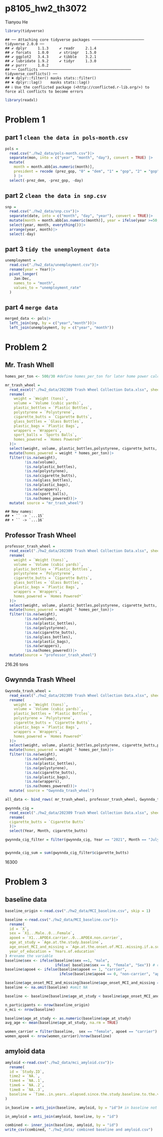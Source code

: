 p8105_hw2_th3072
================
Tianyou He

``` r
library(tidyverse)
```

    ## ── Attaching core tidyverse packages ──────────────────────── tidyverse 2.0.0 ──
    ## ✔ dplyr     1.1.3     ✔ readr     2.1.4
    ## ✔ forcats   1.0.0     ✔ stringr   1.5.0
    ## ✔ ggplot2   3.4.3     ✔ tibble    3.2.1
    ## ✔ lubridate 1.9.2     ✔ tidyr     1.3.0
    ## ✔ purrr     1.0.2     
    ## ── Conflicts ────────────────────────────────────────── tidyverse_conflicts() ──
    ## ✖ dplyr::filter() masks stats::filter()
    ## ✖ dplyr::lag()    masks stats::lag()
    ## ℹ Use the conflicted package (<http://conflicted.r-lib.org/>) to force all conflicts to become errors

``` r
library(readxl)
```

# Problem 1

## part 1 `clean the data in pols-month.csv`

``` r
pols = 
  read.csv("./hw2_data/pols-month.csv")|> 
  separate(mon, into = c("year", "month", "day"), convert = TRUE) |> 
  mutate(
    month = month.abb[as.numeric(month)], 
    president = recode (prez_gop, "0" = "dem", "1" = "gop", "2" = "gop")
    ) |>
  select(-prez_dem, -prez_gop, -day) 
```

## part 2 `clean the data in snp.csv`

``` r
snp =
  read.csv("./hw2_data/snp.csv")|>
  separate(date, into = c("month", "day", "year"), convert = TRUE)|>
  mutate(month = month.abb[as.numeric(month)], year = ifelse(year >=50, 1900+year, 2000+year))|>
  select(year, month, everything())|>
  arrange(year, month)|>
  select(-day)
```

## part 3 `tidy the unemployment data`

``` r
unemployment = 
  read.csv("./hw2_data/unemployment.csv")|>
  rename(year = Year)|>
  pivot_longer(
    Jan:Dec,
    names_to = "month",
    values_to = "unemployment_rate"
  )
```

## part 4 `merge data`

``` r
merged_data <- pols|> 
  left_join(snp, by = c("year","month"))|>
  left_join(unemployment, by = c("year", "month"))
```

# Problem 2

## Mr. Trash Whell

``` r
homes_per_ton <- 500/30 #define homes_per_ton for later home power calculation
```

``` r
mr_trash_wheel = 
  read_excel("./hw2_data/202309 Trash Wheel Collection Data.xlsx", sheet = "Mr. Trash Wheel")|>
  rename(
    weight = `Weight (tons)`,
    volume = `Volume (cubic yards)`,
    plastic_bottles = `Plastic Bottles`,
    polystyrene = `Polystyrene`,
    cigarette_butts = `Cigarette Butts`,
    glass_bottles = `Glass Bottles`,
    plastic_bags = `Plastic Bags`,
    wrappers = `Wrappers`,
    sport_balls = `Sports Balls`,
    homes_powered = `Homes Powered*`
  )|>
  select(weight, volume, plastic_bottles,polystyrene, cigarette_butts, glass_bottles, plastic_bags, wrappers, sport_balls, homes_powered)|>
  mutate(homes_powered = weight * homes_per_ton)|>
  filter(!is.na(weight),
         !is.na(volume),
         !is.na(plastic_bottles),
         !is.na(polystyrene),
         !is.na(cigarette_butts),
         !is.na(glass_bottles),
         !is.na(plastic_bags),
         !is.na(wrappers),
         !is.na(sport_balls),
         !is.na(homes_powered))|>
  mutate( source = "mr_trash_wheel")
```

    ## New names:
    ## • `` -> `...15`
    ## • `` -> `...16`

## Professor Trash Wheel

``` r
professor_trash_wheel = 
  read_excel("./hw2_data/202309 Trash Wheel Collection Data.xlsx", sheet = "Professor Trash Wheel")|>
  rename(
    weight = `Weight (tons)`,
    volume = `Volume (cubic yards)`,
    plastic_bottles = `Plastic Bottles`,
    polystyrene = `Polystyrene`,
    cigarette_butts = `Cigarette Butts`,
    glass_bottles = `Glass Bottles`,
    plastic_bags = `Plastic Bags`,
    wrappers = `Wrappers`,
    homes_powered = `Homes Powered*`
  )|>
  select(weight, volume, plastic_bottles,polystyrene, cigarette_butts, glass_bottles, plastic_bags, wrappers, homes_powered)|>
  mutate(homes_powered = weight * homes_per_ton)|>
  filter(!is.na(weight),
         !is.na(volume),
         !is.na(plastic_bottles),
         !is.na(polystyrene),
         !is.na(cigarette_butts),
         !is.na(glass_bottles),
         !is.na(plastic_bags),
         !is.na(wrappers),
         !is.na(homes_powered))|> 
  mutate(source = "professor_trash_wheel")
```

216.26 tons

## Gwynnda Trash Wheel

``` r
Gwynnda_trash_wheel = 
  read_excel("./hw2_data/202309 Trash Wheel Collection Data.xlsx", sheet = "Gwynnda Trash Wheel")|>
  rename(
    weight = `Weight (tons)`,
    volume = `Volume (cubic yards)`,
    plastic_bottles = `Plastic Bottles`,
    polystyrene = `Polystyrene`,
    cigarette_butts = `Cigarette Butts`,
    plastic_bags = `Plastic Bags`,
    wrappers = `Wrappers`,
    homes_powered = `Homes Powered*`
  )|>
  select(weight, volume, plastic_bottles,polystyrene, cigarette_butts,plastic_bags, wrappers, homes_powered)|>
  mutate(homes_powered = weight * homes_per_ton)|>
  filter(!is.na(weight),
         !is.na(volume),
         !is.na(plastic_bottles),
         !is.na(polystyrene),
         !is.na(cigarette_butts),
         !is.na(plastic_bags),
         !is.na(wrappers),
         !is.na(homes_powered))|>
  mutate( source = "Gwynnda_trash_wheel")
```

``` r
all_data <- bind_rows( mr_trash_wheel, professor_trash_wheel, Gwynnda_trash_wheel) #combine all data
```

``` r
gwynnda_cig = 
  read_excel("./hw2_data/202309 Trash Wheel Collection Data.xlsx", sheet = "Gwynnda Trash Wheel")|>
  rename(
  cigarette_butts = `Cigarette Butts`
  )|>
  select(Year, Month, cigarette_butts)

gwynnda_cig_filter = filter(gwynnda_cig, Year == "2021", Month == "July")


gwynnda_cig_sum = sum(gwynnda_cig_filter$cigarette_butts)
```

16300

# Problem 3

## baseline data

``` r
baseline_origin <-read.csv("./hw2_data/MCI_baseline.csv", skip = 1)
```

``` r
baseline <-read.csv("./hw2_data/MCI_baseline.csv")|>
  rename(
  id = `X`,
  sex = `X1...Male..0...Female`,
  apoe4 = `X1...APOE4.carrier..0...APOE4.non.carrier`,
  age_at_study = `Age.at.the.study.baseline`,
  age_onset_MCI_and_missing = `Age.at.the.onset.of.MCI..missing.if.a.subject.remains.MCI.free.during.the.follow.up.period`,
  year_of_education = `Years.of.education`
) #rename the variable
baseline$sex <- ifelse(baseline$sex ==1, "male",
                       ifelse( baseline$sex == 0, "female", "Sex")) # change 1 and 0 to male and female
baseline$apoe4 <- ifelse(baseline$apoe4 == 1, "carrier",
                         ifelse(baseline$apoe4 == 0, "non-carrier", "apoe4")) # change 1 and 0 to carrier and non-carrier

baseline$age_onset_MCI_and_missing[baseline$age_onset_MCI_and_missing == "."] <- NA #change "." into NA
baseline <- na.omit(baseline) #omit NA

baseline <- baseline[baseline$age_at_study < baseline$age_onset_MCI_and_missing,]
```

``` r
n_participants <- nrow(baseline_origin)
n_mci <- nrow(baseline)

baseline$age_at_study <- as.numeric(baseline$age_at_study)
avg_age <- mean(baseline$age_at_study, na.rm = TRUE)

women_carrier = filter(baseline,  sex == "female", apoe4 == "carrier")
women_apoe4 <- nrow(women_carrier)/nrow(baseline)
```

## amyloid data

``` r
amyloid <-read.csv("./hw2_data/mci_amyloid.csv")|>
  rename(
  id = `Study.ID`,
  time2 = `NA.`,
  time4 = `NA..1`,
  time6 = `NA..2`,
  time8 = `NA..3`,
  baseline = `Time..in.years..elapsed.since.the.study.baseline.to.the.visit.where.biomarker.Amyloid._.42.40.ratio.was.measured`
)
```

``` r
in_baseline = anti_join(baseline, amyloid, by = "id")# in baseline not in amyloid
```

``` r
in_amyloid = anti_join(amyloid, baseline, by = "id")
```

``` r
combined <- inner_join(baseline, amyloid, by = "id")
write_csv(combined, "./hw2_data/ combined baseline and amyloid.csv")
```
